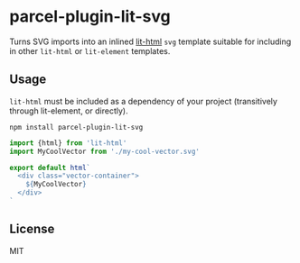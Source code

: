 # parcel-plugin-lit-svg

Turns SVG imports into an inlined
[lit-html](https://github.com/Polymer/lit-html) `svg` template suitable for
including in other `lit-html` or `lit-element` templates.

## Usage

`lit-html` must be included as a dependency of your project (transitively
through lit-element, or directly).

```
npm install parcel-plugin-lit-svg
```

```js
import {html} from 'lit-html'
import MyCoolVector from './my-cool-vector.svg'

export default html`
  <div class="vector-container">
    ${MyCoolVector}
  </div>
`
```

## License

MIT